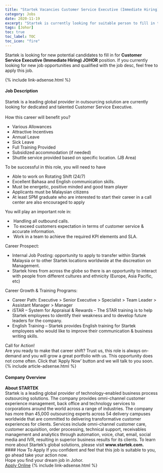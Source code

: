 ```yaml
---
title: "Startek Vacancies Customer Service Executive (Immediate Hiring) JOHOR" 
category: Jobs 
date: 2020-11-19 
excerpt: "Startek is currently looking for suitable person to fill in the Customer Service Executive (Immediate Hiring) JOHOR which positioned at Johor" 
tags: [Johor] 
toc: true 
toc_label: TOC 
toc_icon: "fire" 
--- 
```


<p>Startek is looking for new potential candidates to fill in for <b>Customer Service Executive (Immediate Hiring) JOHOR</b> position. If you currently looking for new job opportunities and qualified with the job desc, feel free to apply this job.
</p>{% include link-adsense.html %} 
<div><div><div><h4>Job Description</h4></div></div><div><div><span><div><div><div>Startek is a leading global provider in outsourcing solution are currently looking for dedicated and talented Customer Service Executive.</div><div><br>How this career will benefit you?</div><ul><li>Various Allowances</li><li>Attractive Incentives</li><li>Annual Leave</li><li>Sick Leave</li><li>Full Training Provided</li><li>Subsidized accommodation (if needed)</li><li>Shuttle service provided based on specific location. (JB Area)</li></ul>To be successful in this role, you will need to have<ul><li>Able to work on Rotating Shift (24/7)</li><li>Excellent Bahasa and English communication skills.</li><li>Must be energetic, positive minded and good team player</li><li>Applicants must be Malaysian citizens</li><li>At least SPM graduate who are interested to start their career in a call center are also encouraged to apply</li></ul>You will play an important role in:<ul><li>&#160;Handling all outbound calls.</li><li>&#160;To exceed customers expectation in terms of customer service &amp; accurate information.</li><li>&#160;Work in a team to achieve the required KPI elements and SLA.</li></ul>Career Prospect:<ul><li>Internal Job Posting: opportunity to apply to transfer within Startek Malaysia or to other Startek locations worldwide at the discreation on Management.</li><li>Startek hires from across the globe so there is an opportunity to interact with people from different cultures and ethnicity (Europe, Asia Pacific, etc)</li></ul>Career Growth &amp; Training Programs:<ul><li>Career Path: Executive &gt; Senior Executive &gt; Specialist &gt; Team Leader &gt; Assistant Manager &gt; Manager</li><li>iSTAR &#8211; System for Appraisal &amp; Rewards &#8211; The STAR training is to help Startek employees to identify their weakness and to develop future leaders for the company.</li><li>English Training &#8211; Startek provides English training for Startek employees who would like to improve their communication &amp; business writing skills.</li></ul><div>Call for Action!</div><div>Are you ready to make that career shift? Trust us, this role is always on-demand and you will grow a great portfolio with us. This opportunity does not come often. Click that &#8216;Apply Now&#8217; button and we will talk to you soon.</div></div></div></span></div></div></div> 
{% include article-adsense.html %} 
<div><div><div><h4>Company Overview</h4></div></div><div><div><span><div><div>
<strong>About STARTEK</strong><br>
	Startek is a leading global provider of technology-enabled business process outsourcing solutions. The company provides omni-channel customer experience management, back office and technology services to corporations around the world across a range of industries. The company has more than 45,000 outsourcing experts across 54 delivery campuses worldwide that are committed to delivering transformative customer experiences for clients. Services include omni-channel customer care, customer acquisition, order processing, technical support, receivables management and analytics through automation, voice, chat, email, social media and IVR, resulting in superior business results for its clients. To learn more about Startek&#8217;s global solutions, please visit <strong>www.startek.com.</strong></div></div></span></div></div></div> 
#### How To Apply 
If you confident and feel that this job is suitable to you, go ahead take your action now. <br/> 
Hope you find your dream job in Johor. <br/> 
<a href="https://www.jobstreet.com.my/en/job/customer-service-executive-immediate-hiring-johor-4427959?jobId=jobstreet-my-job-4427959&sectionRank=2&token=0~5c78bd40-a3ad-4a05-90d9-54ba6c2e3f9c&fr=SRP%20View%20In%20New%20Ta" class="btn btn--info" target="_blank" rel="nofollow noopenner">Apply Online</a> 
{% include link-adsense.html %} 